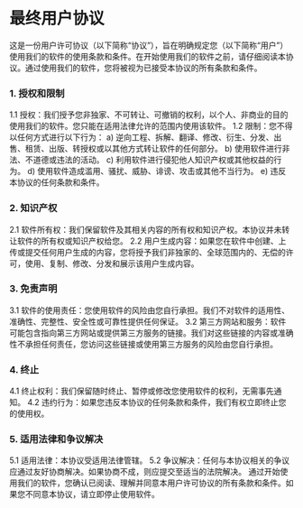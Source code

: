 # 最终用户协议

这是一份用户许可协议（以下简称“协议”），旨在明确规定您（以下简称“用户”）使用我们的软件的使用条款和条件。在开始使用我们的软件之前，请仔细阅读本协议。通过使用我们的软件，您将被视为已接受本协议的所有条款和条件。

### 1. 授权和限制

1.1 授权：我们授予您非独家、不可转让、可撤销的权利，以个人、非商业的目的使用我们的软件。您只能在适用法律允许的范围内使用该软件。
1.2 限制：您不得以任何方式进行以下行为：
a) 逆向工程、拆解、翻译、修改、衍生、分发、出售、租赁、出版、转授权或以其他方式转让软件的任何部分。
b) 使用软件进行非法、不道德或违法的活动。
c) 利用软件进行侵犯他人知识产权或其他权益的行为。
d) 使用软件造成滥用、骚扰、威胁、诽谤、攻击或其他不当行为。
e) 违反本协议的任何条款和条件。

### 2. 知识产权

2.1 软件所有权：我们保留软件及其相关内容的所有权和知识产权。本协议并未转让软件的所有权或知识产权给您。
2.2 用户生成内容：如果您在软件中创建、上传或提交任何用户生成的内容，您将授予我们非独家的、全球范围内的、无偿的许可，使用、复制、修改、分发和展示该用户生成内容。

### 3. 免责声明

3.1 软件的使用责任：您使用软件的风险由您自行承担。我们不对软件的适用性、准确性、完整性、安全性或可靠性提供任何保证。
3.2 第三方网站和服务：软件可能包含指向第三方网站或提供第三方服务的链接。我们对这些链接的内容或准确性不承担任何责任，您访问这些链接或使用第三方服务的风险由您自行承担。

### 4. 终止

4.1 终止权利：我们保留随时终止、暂停或修改您使用软件的权利，无需事先通知。
4.2 违约行为：如果您违反本协议的任何条款和条件，我们有权立即终止您的使用权。

### 5. 适用法律和争议解决

5.1 适用法律：本协议受适用法律管辖。
5.2 争议解决：任何与本协议相关的争议应通过友好协商解决。如果协商不成，则应提交至适当的法院解决。
通过开始使用我们的软件，您确认已阅读、理解并同意本用户许可协议的所有条款和条件。如果您不同意本协议，请立即停止使用软件。